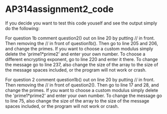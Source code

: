 # AP314assignment2_code
If you decide you want to test this code youself and see the output simply do the following:

For question 1b
  comment question2() out on line 20 by putting // in front. Then removing the // in front of question1b().
  Then go to line 205 and 206, and change the primes.
  If you want to choose a custom modulus simply delete the 'prime1*prime2' and enter your own number.
  To choose a different encrypting exponent, go to line 220 and enter it there.
  To change the message go to line 237, also change the size of the array to the size of the message spaces included, or the program will not work or crash.
  
For question 2
  comment question1b() out on line 20 by putting // in front. Then removing the // in front of question2().
  Then go to line 17 and 28, and change the primes.
  If you want to choose a custom modulus simply delete the 'prime1*prime2' and enter your own number.
  To change the message go to line 75, also change the size of the array to the size of the message spaces included, or the program will not work or crash.
